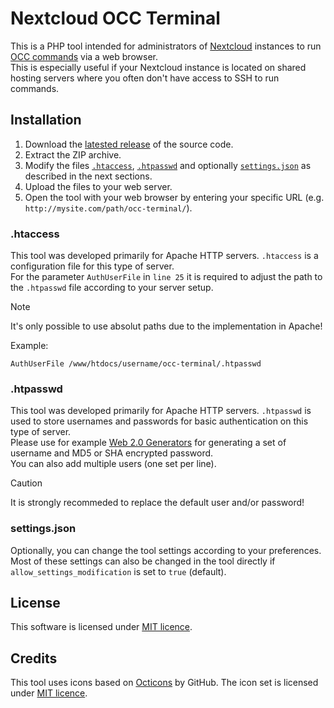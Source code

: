 # Nextcloud OCC Terminal
This is a PHP tool intended for administrators of [Nextcloud](https://nextcloud.com) instances to run [OCC commands](https://docs.nextcloud.com/server/latest/admin_manual/occ_command.html) via a web browser.  
This is especially useful if your Nextcloud instance is located on shared hosting servers where you often don't have access to SSH to run commands.

## Installation

1. Download the [latested release](/releases/latest) of the source code.
2. Extract the ZIP archive.
3. Modify the files [`.htaccess`](#htaccess), [`.htpasswd`](#htpasswd) and optionally [`settings.json`](#settingsjson) as described in the next sections.
4. Upload the files to your web server.
5. Open the tool with your web browser by entering your specific URL (e.g. `http://mysite.com/path/occ-terminal/`).

### .htaccess
This tool was developed primarily for Apache HTTP servers. `.htaccess` is a configuration file for this type of server.  
For the parameter `AuthUserFile` in `line 25` it is required to adjust the path to the `.htpasswd` file according to your server setup.
> [!NOTE]
> It's only possible to use absolut paths due to the implementation in Apache!

Example:  
```
AuthUserFile /www/htdocs/username/occ-terminal/.htpasswd
```

### .htpasswd
This tool was developed primarily for Apache HTTP servers. `.htpasswd` is used to store usernames and passwords for basic authentication on this type of server.  
Please use for example [Web 2.0 Generators](https://www.web2generators.com/apache-tools/htpasswd-generator) for generating a set of username and MD5 or SHA encrypted password.  
You can also add multiple users (one set per line).

> [!CAUTION]
> It is strongly recommeded to replace the default user and/or password!

### settings.json
Optionally, you can change the tool settings according to your preferences.  
Most of these settings can also be changed in the tool directly if `allow_settings_modification` is set to `true` (default).

## License

This software is licensed under [MIT licence](/LICENSE).

## Credits

This tool uses icons based on [Octicons](https://github.com/primer/octicons) by GitHub.
The icon set is licensed under [MIT licence](https://github.com/primer/octicons/blob/main/LICENSE).
